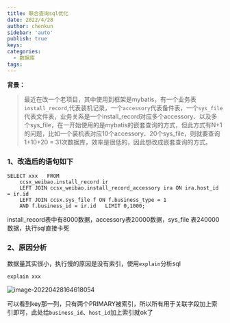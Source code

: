 ```yaml
---
title: 联合查询sql优化
date: 2022/4/28
author: chenkun
sidebar: 'auto'
publish: true
keys:
categories:
  - 数据库
tags:
---
```


<!--more-->

**背景：**

> 最近在改一个老项目，其中使用到框架是mybatis，有一个业务表`install_record`,代表装机记录，一个`accessory`代表备件表，一个`sys_file`代表文件表，业务关系是一个install_record对应多个accessory、以及多个sys_file，在一开始使用的是mybatis的嵌套查询的方式，但此方式有N+1的问题，比如一个装机表对应10个accessory、20个sys_file，则就要查询1+10+20 = 31次数据库，效率是很低的，因此想改成嵌套查询的方式。

### 1、改造后的语句如下

```shell
SELECT xxx   FROM
	ccsx_weibao.install_record ir
	LEFT JOIN ccsx_weibao.install_record_accessory ira ON ira.host_id = ir.id
	LEFT JOIN ccsx.sys_file f ON f.business_type = 1 
	AND f.business_id = ir.id 	LIMIT 0,1000;
```

install_record表中有8000数据，accessory表20000数据，sys_file 表240000数据，执行sql直接卡死

### 2、原因分析

数据量其实很小，执行慢的原因是没有索引，使用`explain`分析sql

```bash
explain xxx
```

![image-20220428164618054](http://afatpig.oss-cn-chengdu.aliyuncs.com/blog/image-20220428164618054.png)

可以看到key那一列，只有两个PRIMARY被索引，所以所有用于关联字段加上索引即可，此处给`business_id`、`host_id`加上索引就ok了
